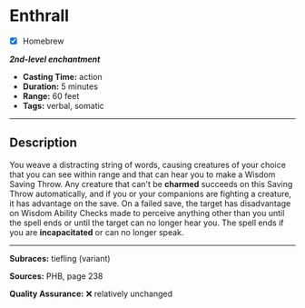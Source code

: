 # Enthrall
- [x] Homebrew

***2nd-level enchantment***
- **Casting Time:** action
- **Duration:** 5 minutes
- **Range:** 60 feet
- **Tags:** verbal, somatic

---

## Description
You weave a distracting string of words, causing creatures of your choice that you can see within range and that can hear you to make a Wisdom Saving Throw.
Any creature that can't be **charmed** succeeds on this Saving Throw automatically, and if you or your companions are fighting a creature, it has advantage on the save.
On a failed save, the target has disadvantage on Wisdom Ability Checks made to perceive anything other than you until the spell ends or until the target can no longer hear you.
The spell ends if you are **incapacitated** or can no longer speak.

---

**Subraces:** tiefling (variant)

**Sources:** PHB, page 238

**Quality Assurance:** :x: relatively unchanged
